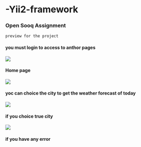 # -Yii2-framework


### Open Sooq Assignment


`preview for the project `


#### you must login to access to anthor pages
<img src="https://user-images.githubusercontent.com/93884856/191501018-680219aa-31e8-47e7-b84c-6ec50bf9154b.png">

####  Home page 
<img src ="https://user-images.githubusercontent.com/93884856/191501939-1c790550-7569-4aff-8cff-5f87d951abc2.png">

####  yoc can choice the city to get the weather forecast of today
<img src="https://user-images.githubusercontent.com/93884856/191502748-7fac5b0d-5786-4f74-ae77-b6ea5ca258a7.png">

####  if you choice true city
<img src="https://user-images.githubusercontent.com/93884856/191504116-3f9ab3e9-c63d-4777-afe6-be91262dd099.png">

####  if you have any error
